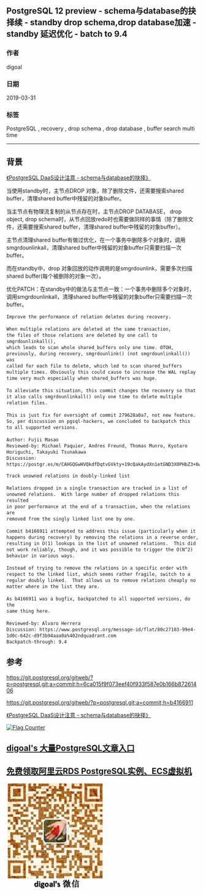 ## PostgreSQL 12 preview - schema与database的抉择续 - standby drop schema,drop database加速 - standby 延迟优化 - batch to 9.4     
                                                      
### 作者                                                      
digoal                                                      
                                                      
### 日期                                                      
2019-03-31                                                      
                                                      
### 标签                                                      
PostgreSQL , recovery , drop schema , drop database , buffer search multi time         
                                                      
----                                                      
                                                      
## 背景       
[《PostgreSQL DaaS设计注意 - schema与database的抉择》](../201610/20161012_01.md)    
  
当使用standby时，主节点DROP 对象，除了删除文件，还需要搜索shared buffer，清理shared buffer中残留的对象buffer。  
  
当主节点有物理流复制的从节点存在时，主节点DROP DATABASE， drop object, drop schema时，从节点回放redo时也需要做同样的事情（除了删除文件，还需要搜索shared buffer，清理shared buffer中残留的对象buffer）。  
  
主节点清理shared buffer有做过优化，在一个事务中删除多个对象时，调用smgrdounlinkall，清理shared buffer中残留的对象buffer只需要扫描一次buffer。  
  
而在standby中，drop 对象回放的动作调用的是smgrdounlink，需要多次扫描shared buffer(每个被删除的对象一次）。  
  
优化PATCH：在standby中的做法与主节点一致：一个事务中删除多个对象时，调用smgrdounlinkall，清理shared buffer中残留的对象buffer只需要扫描一次buffer。  
  
  
```  
Improve the performance of relation deletes during recovery.  
  
When multiple relations are deleted at the same transaction,  
the files of those relations are deleted by one call to smgrdounlinkall(),  
which leads to scan whole shared_buffers only one time. OTOH,  
previously, during recovery, smgrdounlink() (not smgrdounlinkall()) was  
called for each file to delete, which led to scan shared_buffers  
multiple times. Obviously this could cause to increase the WAL replay  
time very much especially when shared_buffers was huge.  
  
To alleviate this situation, this commit changes the recovery so that  
it also calls smgrdounlinkall() only one time to delete multiple  
relation files.  
  
This is just fix for oversight of commit 279628a0a7, not new feature.  
So, per discussion on pgsql-hackers, we concluded to backpatch this  
to all supported versions.  
  
Author: Fujii Masao  
Reviewed-by: Michael Paquier, Andres Freund, Thomas Munro, Kyotaro Horiguchi, Takayuki Tsunakawa  
Discussion: https://postgr.es/m/CAHGQGwHVQkdfDqtvGVkty+19cQakAydXn1etGND3X0PHbZ3+6w@mail.gmail.com  
```  
  
```  
Track unowned relations in doubly-linked list  
  
Relations dropped in a single transaction are tracked in a list of  
unowned relations.  With large number of dropped relations this resulted  
in poor performance at the end of a transaction, when the relations are  
removed from the singly linked list one by one.  
  
Commit b4166911 attempted to address this issue (particularly when it  
happens during recovery) by removing the relations in a reverse order,  
resulting in O(1) lookups in the list of unowned relations.  This did  
not work reliably, though, and it was possible to trigger the O(N^2)  
behavior in various ways.  
  
Instead of trying to remove the relations in a specific order with  
respect to the linked list, which seems rather fragile, switch to a  
regular doubly linked.  That allows us to remove relations cheaply no  
matter where in the list they are.  
  
As b4166911 was a bugfix, backpatched to all supported versions, do the  
same thing here.  
  
Reviewed-by: Alvaro Herrera  
Discussion: https://www.postgresql.org/message-id/flat/80c27103-99e4-1d0c-642c-d9f3b94aaa0a%402ndquadrant.com  
Backpatch-through: 9.4  
```  
  
## 参考  
  
https://git.postgresql.org/gitweb/?p=postgresql.git;a=commit;h=6ca015f9f073eef40f933f587e0b166b87261406  
  
https://git.postgresql.org/gitweb/?p=postgresql.git;a=commit;h=b4166911  
  
[《PostgreSQL DaaS设计注意 - schema与database的抉择》](../201610/20161012_01.md)    
      
  
<a rel="nofollow" href="http://info.flagcounter.com/h9V1"  ><img src="http://s03.flagcounter.com/count/h9V1/bg_FFFFFF/txt_000000/border_CCCCCC/columns_2/maxflags_12/viewers_0/labels_0/pageviews_0/flags_0/"  alt="Flag Counter"  border="0"  ></a>  
  
  
## [digoal's 大量PostgreSQL文章入口](https://github.com/digoal/blog/blob/master/README.md "22709685feb7cab07d30f30387f0a9ae")
  
  
## [免费领取阿里云RDS PostgreSQL实例、ECS虚拟机](https://free.aliyun.com/ "57258f76c37864c6e6d23383d05714ea")
  
  
![digoal's weixin](../pic/digoal_weixin.jpg "f7ad92eeba24523fd47a6e1a0e691b59")
  
